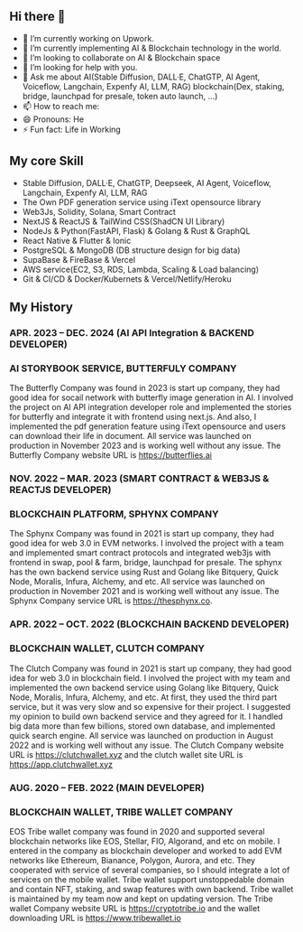 ## Hi there 👋

- 🔭 I’m currently working on Upwork.
- 🌱 I’m currently implementing AI & Blockchain technology in the world.
- 👯 I’m looking to collaborate on AI & Blockchain space
- 🤔 I’m looking for help with you.
- 💬 Ask me about AI(Stable Diffusion, DALL·E, ChatGTP, AI Agent, Voiceflow, Langchain, Expenfy AI, LLM, RAG) blockchain(Dex, staking, bridge, launchpad for presale, token auto launch, ...)
- 📫 How to reach me: 
- 😄 Pronouns: He
- ⚡ Fun fact: Life in Working

## My core Skill
- Stable Diffusion, DALL·E, ChatGTP, Deepseek, AI Agent, Voiceflow, Langchain, Expenfy AI, LLM, RAG
- The Own PDF generation service using iText opensource library
- Web3Js, Solidity, Solana, Smart Contract 
- NextJS & ReactJS & TailWind CSS(ShadCN UI Library)
- NodeJs & Python(FastAPI, Flask) & Golang & Rust & GraphQL
- React Native & Flutter & Ionic
- PostgreSQL & MongoDB (DB structure design for big data)
- SupaBase & FireBase & Vercel
- AWS service(EC2, S3, RDS, Lambda, Scaling & Load balancing)
- Git & CI/CD & Docker/Kubernets & Vercel/Netlify/Heroku

## My History
### APR. 2023 – DEC. 2024 (AI API Integration & BACKEND DEVELOPER)
### AI STORYBOOK SERVICE, BUTTERFULY COMPANY
The Butterfly Company was found in 2023 is start up company, they had good idea for socail network with butterfly image generation in AI. I involved the project on AI API integration developer role and implemented the stories for butterfly and integrate it with frontend using next.js. And also, I implemented the pdf generation feature using iText opensource and users can download their life in document. All service was launched on production in November 2023 and is working well without any issue.
The Butterfly Company website URL is https://butterflies.ai


### NOV. 2022 – MAR. 2023 (SMART CONTRACT & WEB3JS & REACTJS DEVELOPER)
### BLOCKCHAIN PLATFORM, SPHYNX COMPANY
The Sphynx Company was found in 2021 is start up company, they had good idea for web 3.0 in EVM networks. I involved the project with a team and implemented smart contract protocols and integrated web3js with frontend in swap, pool & farm, bridge, launchpad for presale. The sphynx has the own backend service using Rust and Golang like Bitquery, Quick Node, Moralis, Infura, Alchemy, and etc. All service was launched on production in November 2021 and is working well without any issue.
The Sphynx Company service URL is https://thesphynx.co.


### APR. 2022 – OCT. 2022 (BLOCKCHAIN BACKEND DEVELOPER)
### BLOCKCHAIN WALLET, CLUTCH COMPANY
The Clutch Company was found in 2021 is start up company, they had good idea for web 3.0 in blockchain field. I involved the project with my team and implemented the own backend service using Golang like Bitquery, Quick Node, Moralis, Infura, Alchemy, and etc. At first, they used the third part service, but it was very slow and so expensive for their project. I suggested my opinion to build own backend service and they agreed for it. I handled big data more than few billions, stored own database, and implemented quick search engine. 
All service was launched on production in August 2022 and is working well without any issue.
The Clutch Company website URL is https://clutchwallet.xyz and the clutch wallet site URL is https://app.clutchwallet.xyz


### AUG. 2020 – FEB. 2022 (MAIN DEVELOPER)
### BLOCKCHAIN WALLET, TRIBE WALLET COMPANY
EOS Tribe wallet company was found in 2020 and supported several blockchain networks like EOS, Stellar, FIO, Algorand, and etc on mobile. I entered in the company as blockchain developer and worked to add EVM networks like Ethereum, Bianance, Polygon, Aurora, and etc. They cooperated with service of several companies, so I should integrate a lot of services on the mobile wallet. Tribe wallet support unstoppedable domain and contain NFT, staking, and swap features with own backend.
Tribe wallet is maintained by my team now and kept on updating version.
The Tribe wallet Company website URL is  https://cryptotribe.io and the wallet downloading URL is https://www.tribewallet.io



